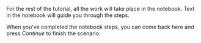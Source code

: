 For the rest of the tutorial, all the work will take place in the notebook.
Text in the notebook will guide you through the steps.

When you've completed the notebook steps, you can come back here and press _Continue_
to finish the scenario.
